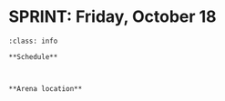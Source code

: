 # SPRINT: Friday, October 18

```{admonition} Main points
:class: info

**Schedule**



**Arena location**




```
